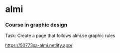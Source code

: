 # almi

### Course in graphic design
Task: Create a page that follows almi.se graphic rules

https://50773sa-almi.netlify.app/
